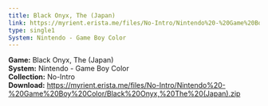 ```yaml
---
title: Black Onyx, The (Japan)
link: https://myrient.erista.me/files/No-Intro/Nintendo%20-%20Game%20Boy%20Color/Black%20Onyx,%20The%20(Japan).zip
type: single1
System: Nintendo - Game Boy Color
---
```

<b>Game:</b> Black Onyx, The (Japan)<br>
<b>System:</b> Nintendo - Game Boy Color<br>
<b>Collection:</b> No-Intro<br>
<b>Download:</b> https://myrient.erista.me/files/No-Intro/Nintendo%20-%20Game%20Boy%20Color/Black%20Onyx,%20The%20(Japan).zip